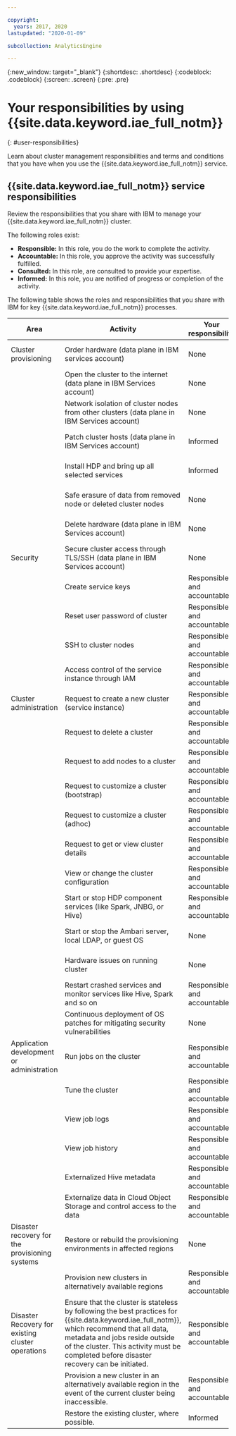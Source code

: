 ```yaml
---

copyright:
  years: 2017, 2020
lastupdated: "2020-01-09"

subcollection: AnalyticsEngine

---
```


<!-- Attribute definitions -->
{:new_window: target="_blank"}
{:shortdesc: .shortdesc}
{:codeblock: .codeblock}
{:screen: .screen}
{:pre: .pre}

# Your responsibilities by using {{site.data.keyword.iae_full_notm}}
{: #user-responsibilities}

Learn about cluster management responsibilities and terms and conditions that you have when you use the {{site.data.keyword.iae_full_notm}} service.

## {{site.data.keyword.iae_full_notm}} service responsibilities

Review the responsibilities that you share with IBM to manage your {{site.data.keyword.iae_full_notm}} cluster.

The following roles exist:
- **Responsible:** In this role, you do the work to complete the activity.
- **Accountable:** In this role, you approve the activity was successfully fulfilled.
- **Consulted:** In this role, are consulted to provide your expertise.
- **Informed:** In this role, you are notified of progress or completion of the activity.

The following table shows the roles and responsibilities that you share with IBM for key {{site.data.keyword.iae_full_notm}} processes.

| Area | Activity | Your responsibility | IBM responsibility |
|------|----------------|-------------------|------------- |
|Cluster provisioning | Order hardware (data plane in IBM services account)| None | Responsible and accountable|
| | Open the cluster to the internet (data plane in IBM Services account)| None |Responsible and accountable|
| | Network isolation of cluster nodes from other clusters (data plane in IBM Services account)| None |Responsible and accountable|
| |Patch cluster hosts (data plane in IBM Services account)| Informed |Responsible and accountable|
| |Install HDP and bring up all selected services| Informed |Responsible and accountable|
| |Safe erasure of data from removed node or deleted cluster nodes | None |Responsible and accountable|
| |Delete hardware (data plane in IBM Services account)| None |Responsible and accountable|
|Security |Secure cluster access through TLS/SSH (data plane in IBM Services account)| None |Responsible and accountable|
| |Create service keys| Responsible and accountable |Consulted|
| |Reset user password of cluster| Responsible and accountable| Consulted|
| |SSH to cluster nodes |Responsible and accountable| Consulted|
| |Access control of the service instance through IAM| Responsible and accountable| Consulted |
|Cluster administration | Request to create a new cluster (service instance)| Responsible and accountable| Consulted |
| |Request to delete a cluster| Responsible and accountable| Consulted |
| |Request to add nodes to a cluster| Responsible and accountable| Consulted |
| |Request to customize a cluster (bootstrap)| Responsible and accountable| Consulted |
| |Request to customize a cluster (adhoc)| Responsible and accountable| Consulted |
| |Request to get or view cluster details| Responsible and accountable| Consulted |
| |View or change the cluster configuration |Responsible and accountable| Consulted |
| |Start or stop HDP component services (like Spark, JNBG, or Hive) |Responsible and accountable| Consulted |
| |Start or stop the Ambari server, local LDAP, or guest OS| None  |Responsible and accountable|
| | Hardware issues on running cluster | None | Responsible and accountable|
| | Restart crashed services and monitor services like Hive, Spark and so on | Responsible and accountable | Consulted |
| | Continuous deployment of OS patches for mitigating security vulnerabilities | None | Responsible and accountable |
|Application development or administration | Run jobs on the cluster | Responsible and accountable| Consulted |
| | Tune the cluster| Responsible and accountable| Consulted |
| | View job logs| Responsible and accountable| Consulted |
| | View job history| Responsible and accountable| Consulted |
| | Externalized Hive metadata |Responsible and accountable| Consulted |
| | Externalize data in Cloud Object Storage and control access to the data |Responsible and accountable| Consulted |
|Disaster recovery for the provisioning systems | Restore or rebuild the provisioning environments in affected regions | None | Responsible and accountable |
| | Provision new clusters in alternatively available regions | Responsible and accountable| Consulted |
|Disaster Recovery for existing cluster operations | Ensure that the cluster is stateless by following the best practices for {{site.data.keyword.iae_full_notm}}, which recommend that all data, metadata and jobs reside outside of the cluster. This activity must be completed before disaster recovery can be initiated. | Responsible and accountable| Consulted |
| | Provision a new cluster in an alternatively available region in the event of the current cluster being inaccessible.| Responsible and accountable| Consulted |
| | Restore the existing cluster, where possible. | Informed| Responsible |

